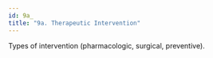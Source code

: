 ```yaml
---
id: 9a_
title: "9a. Therapeutic Intervention"
---
```

Types of intervention (pharmacologic, surgical, preventive).